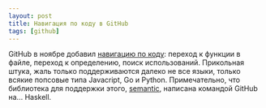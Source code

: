 ```yaml
---
layout: post
title: Навигация по коду в GitHub
tags: [github]
---
```

GitHub в ноябре добавил [навигацию по коду](https://help.github.com/en/github/managing-files-in-a-repository/navigating-code-on-github): переход к функции в файле, переход к определению, поиск использований. Прикольная штука, жаль только поддерживаются далеко не все языки, только всякие попсовые типа Javacript, Go и Python. Примечательно, что библиотека для поддержки этого, [semantic](https://github.com/github/semantic), написана командой GitHub на... Haskell.

